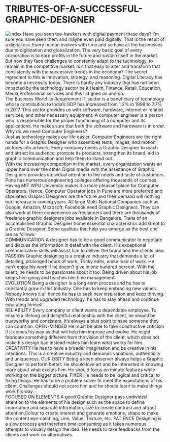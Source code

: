 # TRIBUTES-OF-A-SUCCESSFUL-GRAPHIC-DESIGNER
![index](https://user-images.githubusercontent.com/86555557/123542475-818c7000-d767-11eb-938e-854f25e7db9c.jpg)
Have you seen tea-hawkers with digital payment these days? I’m sure you have seen them and maybe even paid digitally. That is the result of a digital era. Every human evolves with time and so have all the businesses due to digitization and globalization. The very basic goal of every corporation is to earn profits in the future and sustain itself in the market. But now they face challenges to constantly adapt to the technology, to remain in the competitive market. Is it that easy to alter and transform that consistently with the successive trends in the economy? 
The secret ingredient to this is innovation, strategy, and reasoning. Digital Literacy has become a necessity today. There is hardly any industry that has not been impacted by the technology sector be it Health, Finance, Retail, Education, Media,Professional services and this list goes on and on.  
The Business World its Requirement IT sector is a beneficiary of technology whose contribution to India’s GDP has increased from 1.2% in 1998 to 7.7% in 2017. This sector provides us with software, hardware, internet or related services, and other necessary equipment. 
A computer engineer is a person who is responsible for the proper functioning of a computer and its applications. He makes sure that both the software and hardware is in order. Why do we need Computer Engineers?  
Just as technology makes our life easier, Computer Engineers are the right hands for a Graphic Designer who assembles texts, images, and motion pictures into artwork. Every company needs a Graphic Designer to reach and attract its audience, promote its products, strengthen its brand, aid in graphic communication and help them to stand out.  
With the increasing competition in the market, every organization wants an upper hand over the other. Digital media with the assistance of Graphic Designers provides individual attention to the needs and taste of customers. Pune has numerous engineering colleges offering thousands of courses. Having MIT WPU University makes it a more pleasant place for Computer Operators. Hence, Computer Operator jobs in Pune are more preferred and stipulated. 
Graphic Designers are the future and their demand will nothing but increase in coming years. All large Multi-National Companies such as Google, Amazon, Microsoft, Facebook need Graphic Designers. They can also work at there convenience as freelancers and there are thousands of freelance graphic designers jobs available in Bangalore.
Traits of an accomplished Graphic Designer Some essential characteristics add Great to a Graphic Designer. Some qualities that help you emerge as the best one are as follows:  
COMMUNICATION  A designer has to be a good communicator to negotiate and discuss the information in detail with the client. His exceptional communication skills will assist him to deliver the brand and the clients idea.  
PASSION  Graphic designing is a creative industry that demands a lot of detailing, prolonged hours of work, Tricky edits, and a load of work. He can’t enjoy his work if he doesn’t give in one hundred percent. With the talent, he needs to be passionate about it too. Being driven about his job keeps him going and teaches him time management.   
EVOLUTION Being a designer is a long-term process and he has to constantly grow in this industry. One has to keep embracing new values. Nobody knows it all hence he has to seek new inspiration and keep thriving. With trends and upgraded technology, he has to stay ahead and continue educating himself.  
RELIABILITY  Every company or client wants a dependable employee. To ensure a lifelong and delightful relationship with the client, he should be trustworthy and consistent. It’s always a plus point to have someone they can count on. 
OPEN-MINDED  He must be able to take constructive criticism if it comes his way as that will help him improve and evolve. He might fabricate something different from the vision of the client, which does not make his design bad instead makes him learn what works for him. 
CREATIVITY  He has to have a broader imagination and be creative in his intentions. This is a creative industry and demands variations, authenticity and uniqueness. 
CURIOSITY  Being a keen observer always helps a Graphic Designer to perform better. He should love art and be interested in knowing more about what excites him. He should focus on minute features while working on the bigger picture. 
FIXER  He needs to be logical and critical to fixing things. He has to be a problem solver to meet the expectations of his client. Challenges should not scare him and he should learn to make things work his way.  
FOCUSED ON ELEMENTS  A good Graphic Designer pays undivided attention to the elements of his design such as the space to define importance and separate information, size to create contrast and attract attention,Colour to create interest and generate emotions, shape to make the content eye-catching, Line, Value, Texture, etc. 
PATIENCE  Designing is a slow process and therefore time-consuming as it takes numerous attempts to visually design the idea. He needs to take feedbacks from the clients and work on alternatives.
